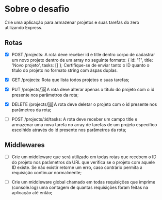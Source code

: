 # Sobre o desafio

Crie uma aplicação para armazenar projetos e suas tarefas do zero utilizando Express.

## Rotas

- [x] POST /projects: A rota deve receber id e title dentro corpo de cadastrar um novo projeto dentro de um array no seguinte formato: { id: "1", title: 'Novo projeto', tasks: [] }; Certifique-se de enviar tanto o ID quanto o título do projeto no formato string com àspas duplas.

- [x] GET /projects: Rota que lista todos projetos e suas tarefas;

- [x] PUT /projects/:id: A rota deve alterar apenas o título do projeto com o id presente nos parâmetros da rota;

- [x] DELETE /projects/:id: A rota deve deletar o projeto com o id presente nos parâmetros da rota;

- [ ] POST /projects/:id/tasks: A rota deve receber um campo title e armazenar uma nova tarefa no array de tarefas de um projeto específico escolhido através do id presente nos parâmetros da rota;

## Middlewares

- [ ] Crie um middleware que será utilizado em todas rotas que recebem o ID do projeto nos parâmetros da URL que verifica se o projeto com aquele ID existe. Se não existir retorne um erro, caso contrário permita a requisição continuar normalmente;

- [ ] Crie um middleware global chamado em todas requisições que imprime (console.log) uma contagem de quantas requisições foram feitas na aplicação até então;
